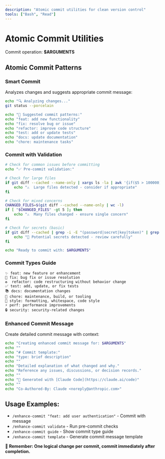 ```yaml
---
description: "Atomic commit utilities for clean version control"
tools: ["Bash", "Read"]
---
```


# Atomic Commit Utilities

Commit operation: **$ARGUMENTS**

## Atomic Commit Patterns

### Smart Commit
Analyzes changes and suggests appropriate commit message:
```bash
echo "🔍 Analyzing changes..."
git status --porcelain

echo "📝 Suggested commit patterns:"
echo "feat: add new functionality"
echo "fix: resolve bug or issue"  
echo "refactor: improve code structure"
echo "test: add or update tests"
echo "docs: update documentation"
echo "chore: maintenance tasks"
```

### Commit with Validation
```bash
# Check for common issues before committing
echo "✅ Pre-commit validation:"

# Check for large files
if git diff --cached --name-only | xargs ls -la | awk '{if($5 > 100000) print $9 " (" $5 " bytes)"}' | grep -q .; then
    echo "⚠️  Large files detected - consider if appropriate"
fi

# Check for mixed concerns
CHANGED_FILES=$(git diff --cached --name-only | wc -l)
if [ "$CHANGED_FILES" -gt 5 ]; then
    echo "⚠️  Many files changed - ensure single concern"
fi

# Check for secrets (basic)
if git diff --cached | grep -i -E "(password|secret|key|token)" | grep -v -E "(test|mock|example)"; then
    echo "🚨 Potential secrets detected - review carefully"
fi

echo "Ready to commit with: $ARGUMENTS"
```

### Commit Types Guide
```
✨ feat: new feature or enhancement
🐛 fix: bug fix or issue resolution
♻️  refactor: code restructuring without behavior change
✅ test: add, update, or fix tests
📚 docs: documentation changes
🔧 chore: maintenance, build, or tooling
🎨 style: formatting, whitespace, code style
⚡ perf: performance improvements
🔒 security: security-related changes
```

### Enhanced Commit Message
Create detailed commit message with context:
```bash
echo "Creating enhanced commit message for: $ARGUMENTS"
echo ""
echo "# Commit template:"
echo "type: brief description"
echo ""
echo "Detailed explanation of what changed and why."
echo "Reference any issues, discussions, or decision records."
echo ""
echo "🤖 Generated with [Claude Code](https://claude.ai/code)"
echo ""
echo "Co-Authored-By: Claude <noreply@anthropic.com>"
```

## Usage Examples:
- `/enhance-commit "feat: add user authentication"` - Commit with message
- `/enhance-commit validate` - Run pre-commit checks
- `/enhance-commit guide` - Show commit type guide
- `/enhance-commit template` - Generate commit message template

**🎯 Remember: One logical change per commit, commit immediately after completion.**